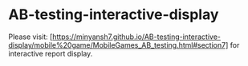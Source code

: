 # AB-testing-interactive-display
Please visit: [https://minyansh7.github.io/AB-testing-interactive-display/mobile%20game/MobileGames_AB_testing.html#section7] for interactive report display.
